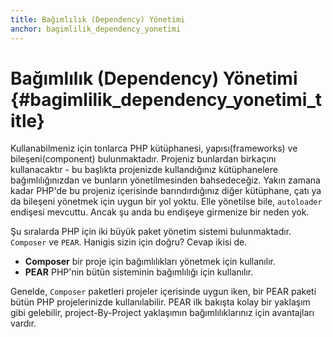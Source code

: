 ```yaml
---
title: Bağımlılık (Dependency) Yönetimi
anchor: bagimlilik_dependency_yonetimi
---
```


# Bağımlılık (Dependency) Yönetimi {#bagimlilik_dependency_yonetimi_title}

Kullanabilmeniz için tonlarca PHP kütüphanesi, yapısı(frameworks) ve bileşeni(component) bulunmaktadır. Projeniz bunlardan birkaçını kullanacaktır - bu başlıkta projenizde kullandığınız kütüphanelere bağımlılığınızdan ve bunların yönetilmesinden bahsedeceğiz. Yakın zamana kadar PHP'de bu projeniz içerisinde barındırdığınız diğer kütüphane, çatı ya da bileşeni yönetmek için uygun bir yol yoktu. Elle yönetilse bile, `autoloader` endişesi mevcuttu. Ancak şu anda bu endişeye girmenize bir neden yok.

Şu sıralarda PHP için iki büyük paket yönetim sistemi bulunmaktadır. `Composer` ve `PEAR`. Hanigis sizin için doğru? Cevap ikisi de.  

 * **Composer** bir proje için bağımlılıkları yönetmek için kullanılır.
 * **PEAR** PHP'nin bütün sisteminin bağımlılığı için kullanılır.

Genelde, `Composer` paketleri projeler içerisinde uygun iken, bir PEAR paketi bütün PHP projelerinizde kullanılabilir. PEAR
ilk bakışta kolay bir yaklaşım gibi gelebilir, project-By-Project yaklaşımın bağımlılıklarınız için avantajları vardır.
